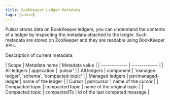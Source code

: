 ```yaml
---
title: BookKeeper Ledger Metadata
tags: [admin]
---
```


Pulsar stores data on BookKeeper ledgers, you can understand the contents of a ledger by inspecting the metadata attached to the ledger.
Such metadata are stored on ZooKeeper and they are readable using BookKeeper APIs.

Description of current metadata:

| Scope  | Metadata name | Metadata value |
| ------------- | ------------- |
| All ledgers  | application  | 'pulsar' |
| All ledgers  | component  | 'managed-ledger', 'schema', 'compacted-topic' |
| Managed ledgers | psr/managed-ledger | name of the ledger |
| Cursor | psr/cursor | name of the cursor |
| Compacted topic | compactedTopic | name of the original topic |
| Compacted topic | compactedTo | id of the last compated message |


